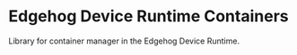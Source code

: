 <!---
  Copyright 2023-2024 SECO Mind Srl

  SPDX-License-Identifier: Apache-2.0
-->

# Edgehog Device Runtime Containers

Library for container manager in the Edgehog Device Runtime.
